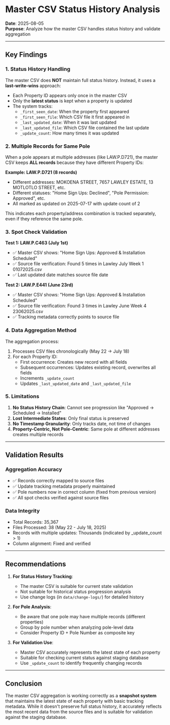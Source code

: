 # Master CSV Status History Analysis
**Date**: 2025-08-05  
**Purpose**: Analyze how the master CSV handles status history and validate aggregation

---

## Key Findings

### 1. Status History Handling
The master CSV does **NOT** maintain full status history. Instead, it uses a **last-write-wins** approach:

- Each Property ID appears only once in the master CSV
- Only the **latest status** is kept when a property is updated
- The system tracks:
  - `_first_seen_date`: When the property first appeared
  - `_first_seen_file`: Which CSV file it first appeared in
  - `_last_updated_date`: When it was last updated
  - `_last_updated_file`: Which CSV file contained the last update
  - `_update_count`: How many times it was updated

### 2. Multiple Records for Same Pole
When a pole appears at multiple addresses (like LAW.P.D721), the master CSV keeps **ALL records** because they have different Property IDs:

**Example: LAW.P.D721 (8 records)**
- Different addresses: MOKOENA STREET, 7657 LAWLEY ESTATE, 13 MOTLOTLO STREET, etc.
- Different statuses: "Home Sign Ups: Declined", "Pole Permission: Approved", etc.
- All marked as updated on 2025-07-17 with update count of 2

This indicates each property/address combination is tracked separately, even if they reference the same pole.

### 3. Spot Check Validation

**Test 1: LAW.P.C463 (July 1st)**
- ✅ Master CSV shows: "Home Sign Ups: Approved & Installation Scheduled"
- ✅ Source file verification: Found 5 times in Lawley July Week 1 01072025.csv
- ✅ Last updated date matches source file date

**Test 2: LAW.P.E441 (June 23rd)**
- ✅ Master CSV shows: "Home Sign Ups: Approved & Installation Scheduled"
- ✅ Source file verification: Found 3 times in Lawley June Week 4 23062025.csv
- ✅ Tracking metadata correctly points to source file

### 4. Data Aggregation Method

The aggregation process:
1. Processes CSV files chronologically (May 22 → July 18)
2. For each Property ID:
   - First occurrence: Creates new record with all fields
   - Subsequent occurrences: Updates existing record, overwrites all fields
   - Increments `_update_count`
   - Updates `_last_updated_date` and `_last_updated_file`

### 5. Limitations

1. **No Status History Chain**: Cannot see progression like "Approved → Scheduled → Installed"
2. **Lost Intermediate States**: Only final status is preserved
3. **No Timestamp Granularity**: Only tracks date, not time of changes
4. **Property-Centric, Not Pole-Centric**: Same pole at different addresses creates multiple records

---

## Validation Results

### Aggregation Accuracy
- ✅ Records correctly mapped to source files
- ✅ Update tracking metadata properly maintained
- ✅ Pole numbers now in correct column (fixed from previous version)
- ✅ All spot checks verified against source files

### Data Integrity
- Total Records: 35,367
- Files Processed: 38 (May 22 - July 18, 2025)
- Records with multiple updates: Thousands (indicated by _update_count > 1)
- Column alignment: Fixed and verified

---

## Recommendations

1. **For Status History Tracking**: 
   - The master CSV is suitable for current state validation
   - Not suitable for historical status progression analysis
   - Use change logs (in `data/change-logs/`) for detailed history

2. **For Pole Analysis**:
   - Be aware that one pole may have multiple records (different properties)
   - Group by pole number when analyzing pole-level data
   - Consider Property ID + Pole Number as composite key

3. **For Validation Use**:
   - Master CSV accurately represents the latest state of each property
   - Suitable for checking current status against staging database
   - Use `_update_count` to identify frequently changing records

---

## Conclusion

The master CSV aggregation is working correctly as a **snapshot system** that maintains the latest state of each property with basic tracking metadata. While it doesn't preserve full status history, it accurately reflects the most recent data from the source files and is suitable for validation against the staging database.